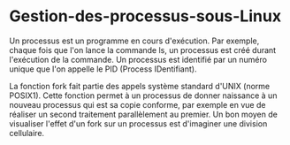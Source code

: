 # Gestion-des-processus-sous-Linux

Un processus est un programme en cours d'exécution. Par exemple, chaque fois que l'on lance
la commande ls, un processus est créé durant l'exécution de la commande. Un processus est
identifié par un numéro unique que l'on appelle le PID (Process IDentifiant).

La fonction fork fait partie des appels système standard d'UNIX (norme POSIX1). Cette fonction permet à un processus de donner naissance à un nouveau processus qui est sa copie conforme, par exemple en vue de réaliser un second traitement parallèlement au premier. Un bon moyen de visualiser l'effet d'un fork sur un processus est d'imaginer une division cellulaire.

